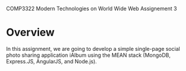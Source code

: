 COMP3322 Modern Technologies on World Wide Web
Assignement 3

# Overview
In this assignment, we are going to develop a simple single-page social photo sharing application iAlbum using the MEAN stack (MongoDB, Express.JS, AngularJS, and Node.js). 

